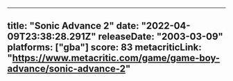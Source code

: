 
---
title: "Sonic Advance 2"
date: "2022-04-09T23:38:28.291Z"
releaseDate: "2003-03-09"
platforms: ["gba"]
score: 83
metacriticLink: "https://www.metacritic.com/game/game-boy-advance/sonic-advance-2"
---
